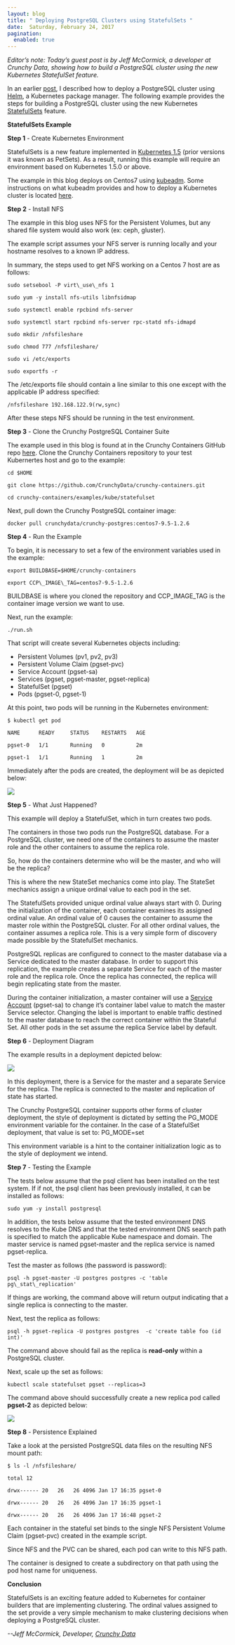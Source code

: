 ```yaml
---
layout: blog
title: " Deploying PostgreSQL Clusters using StatefulSets "
date:  Saturday, February 24, 2017
pagination:
  enabled: true
---
```

_Editor’s note: Today’s guest post is by Jeff McCormick, a developer at Crunchy Data, showing how to build a PostgreSQL cluster using the new Kubernetes StatefulSet feature._  

In an earlier [post](http://blog.kubernetes.io/2016/09/creating-postgresql-cluster-using-helm.html), I described how to deploy a PostgreSQL cluster using [Helm](https://github.com/kubernetes/helm), a Kubernetes package manager. The following example provides the steps for building a PostgreSQL cluster using the new Kubernetes [StatefulSets](https://kubernetes.io/docs/concepts/abstractions/controllers/statefulsets/) feature.   

**StatefulSets Example**  

**Step 1** - Create Kubernetes Environment  

StatefulSets is a new feature implemented in [Kubernetes 1.5](http://blog.kubernetes.io/2016/12/kubernetes-1.5-supporting-production-workloads.html) (prior versions it was known as PetSets). As a result, running this example will require an environment based on Kubernetes 1.5.0 or above.    

The example in this blog deploys on Centos7 using [kubeadm](https://kubernetes.io/docs/admin/kubeadm/). Some instructions on what kubeadm provides and how to deploy a Kubernetes cluster is located [here](http://linoxide.com/containers/setup-kubernetes-kubeadm-centos).  

**Step 2** - Install NFS  

The example in this blog uses NFS for the Persistent Volumes, but any shared file system would also work (ex: ceph, gluster).    

The example script assumes your NFS server is running locally and your hostname resolves to a known IP address.   

In summary, the steps used to get NFS working on a Centos 7 host are as follows:  



```
sudo setsebool -P virt\_use\_nfs 1

sudo yum -y install nfs-utils libnfsidmap

sudo systemctl enable rpcbind nfs-server

sudo systemctl start rpcbind nfs-server rpc-statd nfs-idmapd

sudo mkdir /nfsfileshare

sudo chmod 777 /nfsfileshare/

sudo vi /etc/exports

sudo exportfs -r
 ```



The /etc/exports file should contain a line similar to this one except with the applicable IP address specified:  



```
/nfsfileshare 192.168.122.9(rw,sync)
 ```



After these steps NFS should be running in the test environment.



**Step 3** - Clone the Crunchy PostgreSQL Container Suite



The example used in this blog is found at in the Crunchy Containers GitHub repo [here](https://github.com/CrunchyData/crunchy-containers.git). Clone the Crunchy Containers repository to your test Kubernertes host and go to the example:



```
cd $HOME

git clone https://github.com/CrunchyData/crunchy-containers.git

cd crunchy-containers/examples/kube/statefulset
 ```



Next, pull down the Crunchy PostgreSQL container image:



```
docker pull crunchydata/crunchy-postgres:centos7-9.5-1.2.6
 ```



**Step 4** - Run the Example



To begin, it is necessary to set a few of the environment variables used in the example:



```
export BUILDBASE=$HOME/crunchy-containers

export CCP\_IMAGE\_TAG=centos7-9.5-1.2.6
 ```



BUILDBASE is where you cloned the repository and CCP\_IMAGE\_TAG is the container image version we want to use.



Next, run the example:



```
./run.sh
 ```



That script will create several Kubernetes objects including:

-  Persistent Volumes (pv1, pv2, pv3)
-  Persistent Volume Claim (pgset-pvc)
-  Service Account (pgset-sa)
-  Services (pgset, pgset-master, pgset-replica)
-  StatefulSet (pgset)
-  Pods (pgset-0, pgset-1)

At this point, two pods will be running in the Kubernetes environment:



```
$ kubectl get pod

NAME      READY     STATUS    RESTARTS   AGE

pgset-0   1/1       Running   0          2m

pgset-1   1/1       Running   1          2m
 ```



Immediately after the pods are created, the deployment will be as depicted below:

[![](https://lh5.googleusercontent.com/tGg-37a7SoVQR9Zn3R209iKbkegX5XqRQdRa5ZD6q-vpm1hWqtBxnhOBiGw2uHHkZ5lc_VBKrSEEP29BmAzoWc1xydV7G4I8kaQqVZoYOdRCvBf755Rxf9aj-pm7FhfmgECBW3gR)](https://lh5.googleusercontent.com/tGg-37a7SoVQR9Zn3R209iKbkegX5XqRQdRa5ZD6q-vpm1hWqtBxnhOBiGw2uHHkZ5lc_VBKrSEEP29BmAzoWc1xydV7G4I8kaQqVZoYOdRCvBf755Rxf9aj-pm7FhfmgECBW3gR)



**Step 5** - What Just Happened?



This example will deploy a StatefulSet, which in turn creates two pods.



The containers in those two pods run the PostgreSQL database. For a PostgreSQL cluster, we need one of the containers to assume the master role and the other containers to assume the replica role.



So, how do the containers determine who will be the master, and who will be the replica?



This is where the new StateSet mechanics come into play. The StateSet mechanics assign a unique ordinal value to each pod in the set.



The StatefulSets provided unique ordinal value always start with 0. During the initialization of the container, each container examines its assigned ordinal value. An ordinal value of 0 causes the container to assume the master role within the PostgreSQL cluster. For all other ordinal values, the container assumes a replica role. This is a very simple form of discovery made possible by the StatefulSet mechanics.



PostgreSQL replicas are configured to connect to the master database via a Service dedicated to the master database. In order to support this replication, the example creates a separate Service for each of the master role and the replica role. Once the replica has connected, the replica will begin replicating state from the master.  



During the container initialization, a master container will use a [Service Account](https://kubernetes.io/docs/user-guide/service-accounts/) (pgset-sa) to change it’s container label value to match the master Service selector.  Changing the label is important to enable traffic destined to the master database to reach the correct container within the Stateful Set.  All other pods in the set assume the replica Service label by default.



**Step 6** - Deployment Diagram



The example results in a deployment depicted below:

 ![](https://lh3.googleusercontent.com/5NthdAnA243jN_gXVlwZsg74jkGgCwQZh1yq78-8E0L7wuDgpdqH_AaeUvQd9RtXIlOV0cAWv1P0a_2oeVJN8fHstf9Iev1c-swGIqojIw0pXrVuqAqpCF3M5hw6sdTmx_1-Bg27)

In this deployment, there is a Service for the master and a separate Service for the replica.  The replica is connected to the master and replication of state has started.



The Crunchy PostgreSQL container supports other forms of cluster deployment, the style of deployment is dictated by setting the PG\_MODE environment variable for the container.  In the case of a StatefulSet deployment, that value is set to: PG\_MODE=set



This environment variable is a hint to the container initialization logic as to the style of deployment we intend.



**Step 7** - Testing the Example



The tests below assume that the psql client has been installed on the test system.  If if not, the psql client has been previously installed, it can be installed as follows:



```
sudo yum -y install postgresql
 ```



In addition, the tests below assume that the tested environment DNS resolves to the Kube DNS and that the tested environment DNS search path is specified to match the applicable Kube namespace and domain. The master service is named pgset-master and the replica service is named pgset-replica.



Test the master as follows (the password is password):



```
psql -h pgset-master -U postgres postgres -c 'table pg\_stat\_replication'
 ```



If things are working, the command above will return output indicating that a single replica is connecting to the master.



Next, test the replica as follows:



```
psql -h pgset-replica -U postgres postgres  -c 'create table foo (id int)'
 ```



The command above should fail as the replica is **read-only** within a PostgreSQL cluster.



Next, scale up the set as follows:



```
kubectl scale statefulset pgset --replicas=3
 ```



The command above should successfully create a new replica pod called **pgset-2** as depicted below:

 ![](https://lh5.googleusercontent.com/w82XRPd9LqwgcoY3wJrilJEULxZyub6HLcFk332--1fd94-Vte4YlDFvspLM9syNCdT47PISJlEDo7jSPmiflFv-ZZKmrY6Jm6sJWMki0RfJigf6a6IEPNeyy1PJ_5Mhd4NW4rHm)





**Step 8** - Persistence Explained



Take a look at the persisted PostgreSQL data files on the resulting NFS mount path:



```
$ ls -l /nfsfileshare/

total 12

drwx------ 20   26   26 4096 Jan 17 16:35 pgset-0

drwx------ 20   26   26 4096 Jan 17 16:35 pgset-1

drwx------ 20   26   26 4096 Jan 17 16:48 pgset-2
 ```



Each container in the stateful set binds to the single NFS Persistent Volume Claim (pgset-pvc) created in the example script.  



Since NFS and the PVC can be shared, each pod can write to this NFS path.  



The container is designed to create a subdirectory on that path using the pod host name for uniqueness.



**Conclusion**



StatefulSets is an exciting feature added to Kubernetes for container builders that are implementing clustering. The ordinal values assigned to the set provide a very simple mechanism to make clustering decisions when deploying a PostgreSQL cluster.  





_--Jeff McCormick, Developer, [Crunchy Data](http://crunchydata.com/)_
